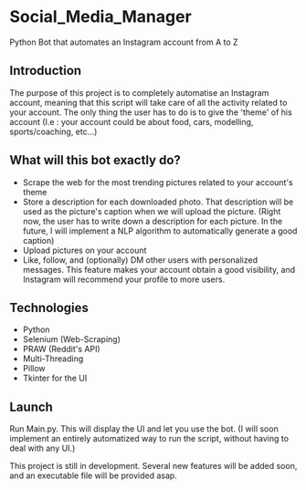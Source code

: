 # Social_Media_Manager
Python Bot that automates an Instagram account from A to Z

## Introduction
The purpose of this project is to completely automatise an Instagram account, meaning that this script will take care of all the activity related to your account. 
The only thing the user has to do is to give the 'theme' of his account (I.e : your account could be about food, cars, modelling, sports/coaching, etc...)

## What will this bot exactly do?
  * Scrape the web for the most trending pictures related to your account's theme
  * Store a description for each downloaded photo. That description will be used as the picture's caption when we will upload the picture. (Right now, the user has to write down a description for each picture. In the future, I will implement a NLP algorithm to automatically generate a good caption)
  * Upload pictures on your account
  * Like, follow, and (optionally) DM other users with personalized messages. This feature makes your account obtain a good visibility, and Instagram will recommend your profile to more users.
  
## Technologies
  * Python
  * Selenium (Web-Scraping)
  * PRAW (Reddit's API)
  * Multi-Threading
  * Pillow 
  * Tkinter for the UI

## Launch
  Run Main.py. This will display the UI and let you use the bot. (I will soon implement an entirely automatized way to run the script, without having to deal with any UI.)
 
 This project is still in development. Several new features will be added soon, and an executable file will be provided asap.
